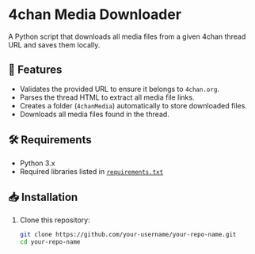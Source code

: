 # 4chan Media Downloader

A Python script that downloads all media files from a given 4chan thread URL and saves them locally.

## 📌 Features
- Validates the provided URL to ensure it belongs to `4chan.org`.
- Parses the thread HTML to extract all media file links.
- Creates a folder (`4chanMedia`) automatically to store downloaded files.
- Downloads all media files found in the thread.

## 🛠 Requirements
- Python 3.x
- Required libraries listed in [`requirements.txt`](requirements.txt)

## 📥 Installation
1. Clone this repository:
   ```bash
   git clone https://github.com/your-username/your-repo-name.git
   cd your-repo-name
